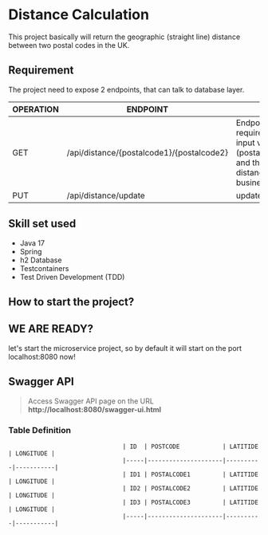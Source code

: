 # Distance Calculation

This project basically will return the geographic (straight line) distance between two
postal codes in the UK.

## Requirement

The project need to expose 2 endpoints, that can talk to database layer.

| OPERATION | ENDPOINT                                  | DESCRIPTION                                                                                                                                         |
| --------- |-------------------------------------------|-----------------------------------------------------------------------------------------------------------------------------------------------------|
| GET | /api/distance/{postalcode1}/{postalcode2} | Endpoint fetches the required data based on the input variables (postalcode1,postalcode2) and then calculates the distance based on business logic. |
| PUT | /api/distance/update                      | updates the postal-codes                                                                                                                            | 

## Skill set used

- Java 17
- Spring
- h2 Database
- Testcontainers
- Test Driven Development (TDD)

## How to start the project?


## WE ARE READY?

let's start the microservice project, so by default it will start on the port localhost:8080 now!


## Swagger API

> Access Swagger API page on the URL **http://localhost:8080/swagger-ui.html**


### Table Definition

                                    | ID  | POSTCODE            | LATITIDE | LONGITUDE |
                                    |-----|---------------------|----------|-----------|
                                    | ID1 | POSTALCODE1         | LATITIDE | LONGITUDE |
                                    | ID2 | POSTALCODE2         | LATITIDE | LONGITUDE |
                                    | ID3 | POSTALCODE3         | LATITIDE | LONGITUDE |
                                    |-----|---------------------|----------|-----------|



